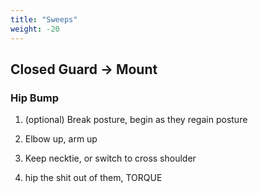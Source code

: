 ```yaml
---
title: "Sweeps"
weight: -20
---
```


## Closed Guard $\rightarrow$ Mount

### Hip Bump

1. (optional) Break posture, begin as they regain posture

2. Elbow up, arm up

3. Keep necktie, or switch to cross shoulder

4. hip the shit out of them, TORQUE

   